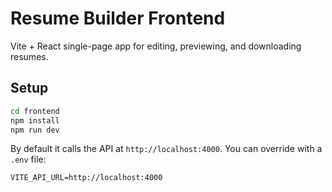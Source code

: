 # Resume Builder Frontend

Vite + React single-page app for editing, previewing, and downloading resumes.

## Setup

```bash
cd frontend
npm install
npm run dev
```

By default it calls the API at `http://localhost:4000`. You can override with a `.env` file:

```
VITE_API_URL=http://localhost:4000
```
